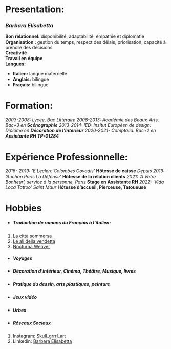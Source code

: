 # Presentation:

### _Barbara Elisabetta_

**Bon relationnel:** disponibilité, adaptabilité, empathie et diplomatie         
**Organisation :** gestion du temps, respect des délais, priorisation, capacité à prendre des décisions           
**Créativité**  
**Travail en équipe**        
**Langues:**  
* **Italien:** langue maternelle
* **Anglais:** bilingue
* **Fraçais:** bilingue

# Formation:
_2003-2008: Lycée, Bac Littéraire_ 
_2008-2013: Académie des Beaux-Arts, Bac+3 en **Scénographie**_
_2013-2014: IED: Insitut Européen de design: Diplôme en **Décoration de l'Interieur**_
_2020-2021- Comptalia: Bac+2 en **Assistante RH TP-01284**_

# Expérience Professionnelle:
_2016- 2019: ‘E.Leclerc Colombes Covadis’_ **Hôtesse de caisse**
_Depuis 2019: ‘Auchan Paris La Défense’_ **Hôtesse de la rélation clients**
_2021: ‘À Votre Bonheur’, service à la personne, Paris_ **Stage en Assistante RH**
_2022: ‘Vida Loca Tattoo’ Saint Maur_ **Hôtesse d’accueil, Pierceuse, Tatoueuse**

# Hobbies
 *  ##### Traduction de romans du Français à l’italien:
1. [La città sommersa](https://amzn.eu/d/gbNZzX5)
2. [Le ali della vendetta](https://amzn.eu/d/im7THEi)
3. [Nocturna Weaver](https://amzn.eu/d/40FW9ls)

        
* ##### Voyages

* ##### Décoration d’intérieur, Cinéma, Théâtre, Musique, livres

* ##### Pratique du dessin, arts plastiques, peinture
* ##### Jeux vidéo
* ##### Urbex
* ##### Réseaux Sociaux
1. Instagram: [Skull_grrrl_art](https://www.instagram.com/skull_grrrl_art/)
2. Linkedin: [Barbara Elisabetta](https://www.linkedin.com/in/barbara-elisabetta-38605b210/)





